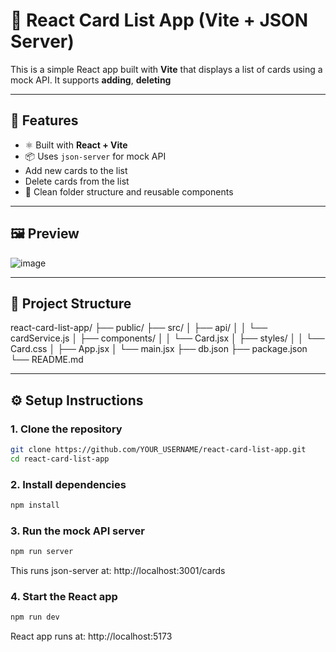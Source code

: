 # 🧩 React Card List App (Vite + JSON Server)

This is a simple React app built with **Vite** that displays a list of cards using a mock API. It supports **adding**, **deleting**

---

## 🚀 Features

- ⚛️ Built with **React + Vite**
- 📦 Uses `json-server` for mock API
-  Add new cards to the list
-  Delete cards from the list
- 📁 Clean folder structure and reusable components

---

## 🖼️ Preview

![image](https://github.com/user-attachments/assets/a291eab3-d7e9-4ce6-95e9-19fcda122037)


---

## 📂 Project Structure

react-card-list-app/
├── public/
├── src/
│ ├── api/
│ │ └── cardService.js
│ ├── components/
│ │ └── Card.jsx
│ ├── styles/
│ │ └── Card.css
│ ├── App.jsx
│ └── main.jsx
├── db.json
├── package.json
└── README.md


---

## ⚙️ Setup Instructions

### 1. Clone the repository

```bash
git clone https://github.com/YOUR_USERNAME/react-card-list-app.git
cd react-card-list-app
```
### 2. Install dependencies
```bash
npm install
```
### 3. Run the mock API server
```bash
npm run server
```
This runs json-server at: http://localhost:3001/cards
### 4. Start the React app
```bash
npm run dev
```
React app runs at: http://localhost:5173
